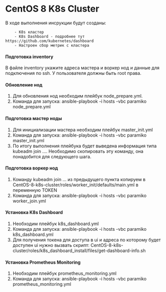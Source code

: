 # CentOS 8 K8s Cluster

В ходе выполнения инсрукции будут созданы:
```
    - K8s кластер
    - K8s Dashboard - подробнее тут https://github.com/kubernetes/dashboard
    - Настроен сбор метрик с кластера
```

#### Подготовка inventory
В файле inventory укажите адреса мастера и воркер нод и данные для подключения по ssh. У пользователя должны быть root права.

#### Обновление нод
1. Для обновления нод необходим плейбук node_prepare.yml. 
2. Команда для запуска: ansible-playbook -i hosts -vbc paramiko node_prepare.yml

#### Подготовка мастер ноды
1. Для инициализации мастера необходим плейбук master_init.yml
2. Команда для запуска: ansible-playbook -i hosts -vbc paramiko master_init.yml
3. По итогу выполнения плейбука будет выведена информация типа kubeadm join .... Необходимо скопировать эту команду, она понадобится для следующего шага.

#### Подготовка воркер нод
1. Команду kubeadm join ... из предыдущего пункта копируем в CentOS-8-k8s-cluster/roles/worker_init/defaults/main.yml в переменную TOKEN
2. Команда для запуска: ansible-playbook -i hosts -vbc paramiko worker_join.yml

#### Установка K8s Dashboard
1. Необходим плейбук k8s_dashboard.yml
2. Команда для запуска: ansible-playbook -i hosts -vbc paramiko k8s_dashboard.yml
3. Для получения токена для доступа в ui и адреса по которому будет доступен ui нужно вызвать скрипт: CentOS-8-k8s-cluster/roles/k8s_dashboard_install/files/get-dashboard-info.sh

#### Установка Prometheus Monitoring
1. Необходим плейбук prometheus_monitoring.yml
2. Команда для запуска: ansible-playbook -i hosts -vbc paramiko prometheus_monitoring.yml
